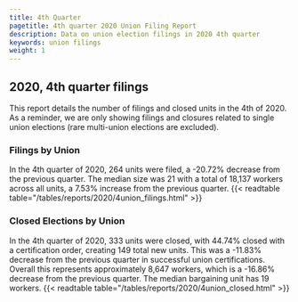 ```yaml
---
title: 4th Quarter 
pagetitle: 4th quarter 2020 Union Filing Report
description: Data on union election filings in 2020 4th quarter 
keywords: union filings
weight: 1
---
```


## 2020, 4th quarter filings

This report details the number of filings and closed units in the 4th of 2020. As a reminder, we are only showing filings and closures related to single union elections (rare multi-union elections are excluded).

### Filings by Union
In the 4th quarter of 2020, 264 units were filed, a -20.72% decrease from the previous quarter. The median size was 21 with a total of 18,137 workers across all units, a 7.53% increase from the previous quarter.
{{< readtable table="/tables/reports/2020/4union_filings.html" >}}

### Closed Elections by Union
In the 4th quarter of 2020, 333 units were closed, with 44.74% closed with a certification order, creating 149 total new units. This was a -11.83% decrease from the previous quarter in successful union certifications. Overall this represents approximately 8,647 workers, which is a -16.86% decrease from the previous quarter. The median bargaining unit has 19 workers.
{{< readtable table="/tables/reports/2020/4union_closed.html" >}}
